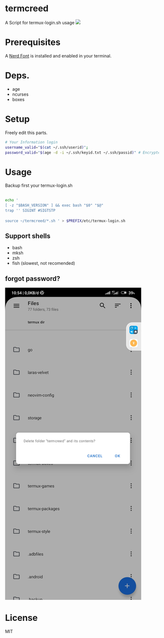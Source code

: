 # termcreed
A Script for termux-login.sh usage
<a href="https://asciinema.org/a/UZPoC6PqFApLTadT1aO8n7ek6" target="_blank"><img src="https://asciinema.org/a/UZPoC6PqFApLTadT1aO8n7ek6.svg" /></a>

# Prerequisites

A <a href="https://www.nerdfonts.com">Nerd Font</a> is installed and enabled in your terminal.

# Deps.

* age
* ncurses
* boxes

# Setup

Freely edit this parts.

```sh
# Your Information login
username_valid="$(cat ~/.ssh/userid)";
password_valid="$(age -d -i ~/.ssh/keyid.txt ~/.ssh/passid)" # Encrypted password stored at ~/.ssh/passid or your options
```

# Usage

Backup first your termux-login.sh

```sh

echo '
[ -z "$BASH_VERSION" ] && exec bash "$0" "$@"
trap '' SIGINT #SIGTSTP

source ~/termcreed/*.sh ' > $PREFIX/etc/termux-login.sh
```
## Support shells
* bash
* mksh
* zsh
* fish (slowest, not recomended)
  
## forgot password?

![preview](./forgot_password.jpg)

# License
MIT

